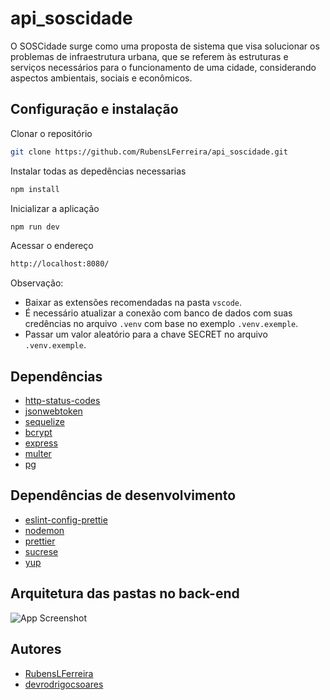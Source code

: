 
# api_soscidade

O SOSCidade surge como uma proposta de sistema que visa solucionar os problemas de infraestrutura urbana, que se referem às estruturas e serviços necessários para o funcionamento de uma cidade, considerando aspectos ambientais, sociais e econômicos.



## Configuração e instalação

Clonar o repositório

```bash
git clone https://github.com/RubensLFerreira/api_soscidade.git
```
Instalar todas as depedências necessarias
```bash
npm install
```

Inicializar a aplicação
```bash
npm run dev
```

Acessar o endereço
```bash
http://localhost:8080/
```

Observação: 

- Baixar as extensões recomendadas na pasta `vscode`.
- É necessário atualizar a conexão com banco de dados com suas credências no arquivo `.venv` com base no exemplo `.venv.exemple`.
- Passar um valor aleatório para a chave SECRET no arquivo `.venv.exemple`.

## Dependências

 - [http-status-codes](https://bulldogjob.com/news/449-how-to-write-a-good-readme-for-your-github-project)
 - [jsonwebtoken](https://github.com/matiassingers/awesome-readme)
 - [sequelize](https://bulldogjob.com/news/449-how-to-write-a-good-readme-for-your-github-project)
 - [bcrypt](https://awesomeopensource.com/project/elangosundar/awesome-README-templates)
 - [express](https://bulldogjob.com/news/449-how-to-write-a-good-readme-for-your-github-project)
 - [multer](https://bulldogjob.com/news/449-how-to-write-a-good-readme-for-your-github-project)
 - [pg](https://bulldogjob.com/news/449-how-to-write-a-good-readme-for-your-github-project)



## Dependências de desenvolvimento
 - [eslint-config-prettie](https://bulldogjob.com/news/449-how-to-write-a-good-readme-for-your-github-project)
 - [nodemon](https://bulldogjob.com/news/449-how-to-write-a-good-readme-for-your-github-project)
 - [prettier](https://bulldogjob.com/news/449-how-to-write-a-good-readme-for-your-github-project)
 - [sucrese](https://bulldogjob.com/news/449-how-to-write-a-good-readme-for-your-github-project)
 - [yup](https://bulldogjob.com/news/449-how-to-write-a-good-readme-for-your-github-project)

 
## Arquitetura das pastas no back-end

![App Screenshot](https://live.staticflickr.com/65535/53137286366_101819c47f.jpg)


## Autores

- [RubensLFerreira](https://github.com/RubensLFerreira)
- [devrodrigocsoares](https://github.com/devrodrigocsoares)
